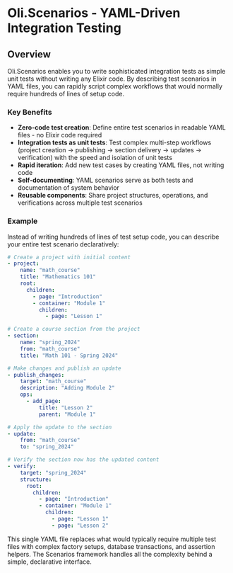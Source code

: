 # Oli.Scenarios - YAML-Driven Integration Testing

## Overview

Oli.Scenarios enables you to write sophisticated integration tests as simple unit tests without writing any Elixir code. By describing test scenarios in YAML files, you can rapidly script complex workflows that would normally require hundreds of lines of setup code.

### Key Benefits

- **Zero-code test creation**: Define entire test scenarios in readable YAML files - no Elixir code required
- **Integration tests as unit tests**: Test complex multi-step workflows (project creation → publishing → section delivery → updates → verification) with the speed and isolation of unit tests
- **Rapid iteration**: Add new test cases by creating YAML files, not writing code
- **Self-documenting**: YAML scenarios serve as both tests and documentation of system behavior
- **Reusable components**: Share project structures, operations, and verifications across multiple test scenarios

### Example

Instead of writing hundreds of lines of test setup code, you can describe your entire test scenario declaratively:

```yaml
# Create a project with initial content
- project:
    name: "math_course"
    title: "Mathematics 101"
    root:
      children:
        - page: "Introduction"
        - container: "Module 1"
          children:
            - page: "Lesson 1"

# Create a course section from the project
- section:
    name: "spring_2024"
    from: "math_course"
    title: "Math 101 - Spring 2024"

# Make changes and publish an update
- publish_changes:
    target: "math_course"
    description: "Adding Module 2"
    ops:
      - add_page:
          title: "Lesson 2"
          parent: "Module 1"

# Apply the update to the section
- update:
    from: "math_course"
    to: "spring_2024"

# Verify the section now has the updated content
- verify:
    target: "spring_2024"
    structure:
      root:
        children:
          - page: "Introduction"
          - container: "Module 1"
            children:
              - page: "Lesson 1"
              - page: "Lesson 2"
```

This single YAML file replaces what would typically require multiple test files with complex factory setups, database transactions, and assertion helpers. The Scenarios framework handles all the complexity behind a simple, declarative interface.